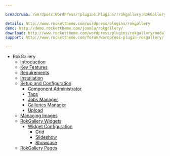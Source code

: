 ```yaml
---

breadcrumb: /wordpess:WordPress/!plugins:Plugins/!rokgallery:RokGallery

details: http://www.rockettheme.com/wordpress/plugins/rokgallery
demo: http://demo.rockettheme.com/joomla/rokgallery/
download: http://www.rockettheme.com/wordpress/plugins/rokgallery/modal/downloads
support: http://www.rockettheme.com/forum/wordpress-plugin-rokgallery/

---
```


* RokGallery
    * [Introduction]()
    * [Key Features](INDEX.md#key-features)
    * [Requirements](INDEX.md#requirements)
    * [Installation](INDEX.md#how-to-install)
    * [Setup and Configuration](rokgallery_administrator.md)
        * [Component Administrator](rokgallery_administrator.md#understanding-the-administrator)
        * [Tags](rokgallery_administrator.md#tags)
        * [Jobs Manager](rokgallery_administrator.md#jobs-manager)
        * [Galleries Manager](rokgallery_administrator.md#galleries-manager)
        * [Upload](rokgallery_administrator.md#upload)
    * [Managing Images](rokgallery_images.md)
    * [RokGallery Widgets](rokgallery_widget.md)
        * [Widget Configuration](rokgallery_widget.md#widget-configuration)
            * [Grid](rokgallery_widget.md#grid)
            * [Slideshow](rokgallery_widget.md#slideshow)
            * [Showcase](rokgallery_widget.md#showcase)
    * [RokGallery Pages](rokgallery_page.md)